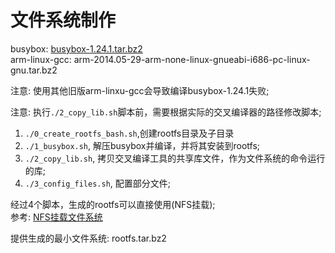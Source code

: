 文件系统制作
=====

busybox: [busybox-1.24.1.tar.bz2](http://www.busybox.net/)   
arm-linux-gcc: arm-2014.05-29-arm-none-linux-gnueabi-i686-pc-linux-gnu.tar.bz2

注意: 使用其他旧版arm-linxu-gcc会导致编译busybox-1.24.1失败;

注意: 执行`./2_copy_lib.sh`脚本前，需要根据实际的交叉编译器的路径修改脚本;

1. `./0_create_rootfs_bash.sh`,创建rootfs目录及子目录
2. `./1_busybox.sh`, 解压busybox并编译，并将其安装到rootfs;
3. `./2_copy_lib.sh`, 拷贝交叉编译工具的共享库文件，作为文件系统的命令运行的库;
4. `./3_config_files.sh`, 配置部分文件;

经过4个脚本，生成的rootfs可以直接使用(NFS挂载);   
参考: [NFS挂载文件系统](https://github.com/SeanXP/ARM-Tiny6410/tree/master/linux#file-system---文件系统)

提供生成的最小文件系统: rootfs.tar.bz2
